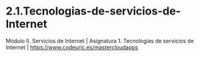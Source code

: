 # 2.1.Tecnologias-de-servicios-de-Internet
Módulo II. Servicios de Internet | Asignatura 1. Tecnologías de servicios de Internet | https://www.codeurjc.es/mastercloudapps
